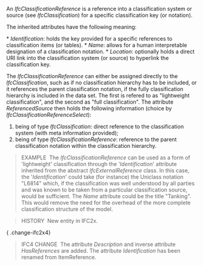 An _IfcClassificationReference_ is a reference into a classification system or source (see _IfcClassification_) for a specific classification key (or notation).

The inherited attributes have the following meaning:

\* _Identification_: holds the key provided for a specific references to classification items (or tables).
\* _Name_: allows for a human interpretable designation of a classification notation.
\* _Location_: optionally holds a direct URI link into the classification system (or source) to hyperlink the classification key.

The _IfcClassificationReference_ can either be assigned directly to the _IfcClassification_, such as if no classification hierarchy has to be included, or it references the parent classification notation, if the fully classification hierarchy is included in the data set. The first is refered to as "lightweight classification", and the second as "full classification". The attribute _ReferencedSource_ then holds the following information (choice by _IfcClassificationReferenceSelect_):

1. being of type _IfcClassification_: direct reference to the classification system (with meta information provided);
2. being of type _IfcClassificationReference_: reference to the parent classification notation within the classification hierarchy.

> EXAMPLE&nbsp; The _IfcClassificationReference_ can be used as a form of 'lightweight' classification through the '_Identification_' attribute inherited from the abstract _IfcExternalReference_ class. In this case, the '_Identification_' could take (for instance) the Uniclass notation "L6814" which, if the classification was well understood by all parties and was known to be taken from a particular classification source, would be sufficient. The _Name_ attribute could be the title "Tanking". This would remove the need for the overhead of the more complete classification structure of the model.

> HISTORY&nbsp; New entity in IFC2x.

{ .change-ifc2x4}
> IFC4 CHANGE&nbsp; The attribute _Description_ and inverse attribute _HasReferences_ are added. The attribute _Identification_ has been renamed from ItemReference.
